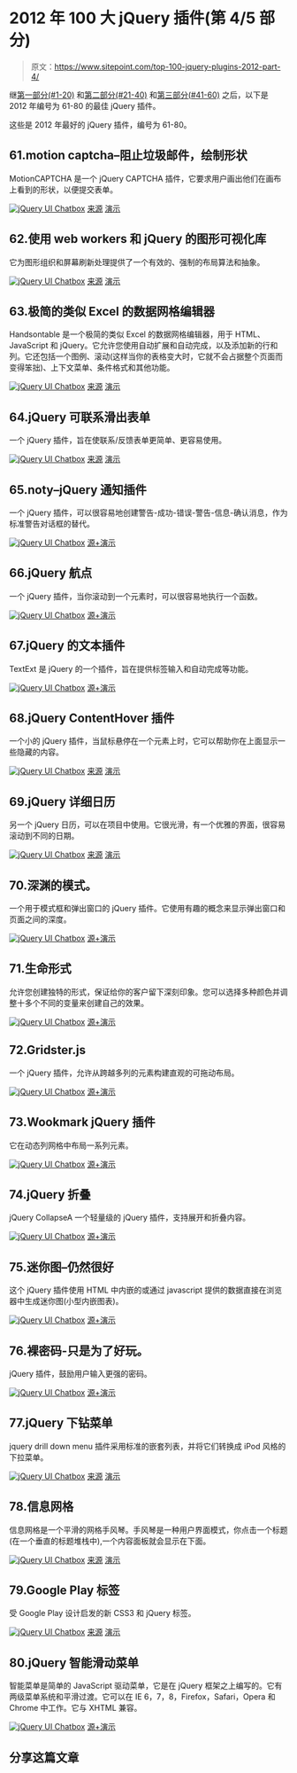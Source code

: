 # 2012 年 100 大 jQuery 插件(第 4/5 部分)

> 原文：<https://www.sitepoint.com/top-100-jquery-plugins-2012-part-4/>

继[第一部分(#1-20)](http://www.jquery4u.com/plugins/top-100-jquery-plugins-2012-part-1/) 和[第二部分(#21-40)](http://www.jquery4u.com/plugins/top-100-jquery-plugins-2012-part-25/) 和[第三部分(#41-60)](http://www.jquery4u.com/plugins/top-100-jquery-plugins-2012-part-35/) 之后，以下是 2012 年编号为 61-80 的最佳 jQuery 插件。

这些是 2012 年最好的 jQuery 插件，编号为 61-80。

## 61.motion captcha–阻止垃圾邮件，绘制形状

MotionCAPTCHA 是一个 jQuery CAPTCHA 插件，它要求用户画出他们在画布上看到的形状，以便提交表单。

[![jQuery UI Chatbox](img/b97babbf8cf51b744b8c37e744ffb5d8.png)](http://www.josscrowcroft.com/projects/motioncaptcha-jquery-plugin/) 
[来源](http://www.josscrowcroft.com/projects/motioncaptcha-jquery-plugin/) [演示](http://www.josscrowcroft.com/demos/motioncaptcha/)

## 62.使用 web workers 和 jQuery 的图形可视化库

它为图形组织和屏幕刷新处理提供了一个有效的、强制的布局算法和抽象。

[![jQuery UI Chatbox](img/9161b05955a6ff5a2ea9d04a1a9442d8.png)](http://arborjs.org/) 
[来源](http://www.webresourcesdepot.com/arbor-js-graph-visualization-library-with-web-workers-jquery/) [演示](http://arborjs.org/)

## 63.极简的类似 Excel 的数据网格编辑器

Handsontable 是一个极简的类似 Excel 的数据网格编辑器，用于 HTML、JavaScript 和 jQuery。它允许您使用自动扩展和自动完成，以及添加新的行和列。它还包括一个图例、滚动(这样当你的表格变大时，它就不会占据整个页面而变得笨拙)、上下文菜单、条件格式和其他功能。

[![jQuery UI Chatbox](img/23893346eea49a6207436c546c9ff5a3.png)](http://handsontable.com/) 
[来源](http://www.jqueryscript.net/table/Excel-like-Data-Grid-Editor-For-jQuery-handsontable.html) [演示](http://handsontable.com/)

## 64.jQuery 可联系滑出表单

一个 jQuery 插件，旨在使联系/反馈表单更简单、更容易使用。

[![jQuery UI Chatbox](img/f3a6a96871b17cf3700bd3d9b737003d.png)](http://theodin.co.uk/blog/ajax/contactable-jquery-plugin.html) 
[来源](http://theodin.co.uk/blog/ajax/contactable-jquery-plugin.html) [演示](http://plugins.theodin.co.uk/jquery/contactable.1.3/index.html)

## 65.noty–jQuery 通知插件

一个 jQuery 插件，可以很容易地创建警告-成功-错误-警告-信息-确认消息，作为标准警告对话框的替代。

[![jQuery UI Chatbox](img/95137cc84c96a6d690fbaed12da63705.png)](http://needim.github.com/noty/) 
[源+演示](http://needim.github.com/noty/)

## 66.jQuery 航点

一个 jQuery 插件，当你滚动到一个元素时，可以很容易地执行一个函数。

[![jQuery UI Chatbox](img/24bb6738a2d2b2f3d54a629fe1380ee6.png)](http://imakewebthings.com/jquery-waypoints/) 
[源+演示](http://imakewebthings.com/jquery-waypoints/)

## 67.jQuery 的文本插件

TextExt 是 jQuery 的一个插件，旨在提供标签输入和自动完成等功能。

[![jQuery UI Chatbox](img/23e17cf0b671e10f21a11379e82ff103.png)](http://textextjs.com/) 
[源+演示](http://textextjs.com/)

## 68.jQuery ContentHover 插件

一个小的 jQuery 插件，当鼠标悬停在一个元素上时，它可以帮助你在上面显示一些隐藏的内容。

[![jQuery UI Chatbox](img/5f9f326536cc44c3bf3dd519785f6748.png)](http://www.backslash.gr/content/blog/webdevelopment/9-contenthover-jquery-plugin) 
[来源](http://www.backslash.gr/content/blog/webdevelopment/9-contenthover-jquery-plugin) [演示](http://www.backslash.gr/demos/contenthover-jquery-plugin/)

## 69.jQuery 详细日历

另一个 jQuery 日历，可以在项目中使用。它很光滑，有一个优雅的界面，很容易滚动到不同的日期。

[![jQuery UI Chatbox](img/de67da157dfaf1b6de7e525150f44434.png)](http://iamjpg.github.com/jQuery-Verbose-Calendar/) 
[来源](http://www.functionn.in/2012/05/jquery-verbose-calendar-slick-and.html#.UOY3YeROQtk) [演示](http://iamjpg.github.com/jQuery-Verbose-Calendar/)

## 70.深渊的模式。

一个用于模式框和弹出窗口的 jQuery 插件。它使用有趣的概念来显示弹出窗口和页面之间的深度。

[![jQuery UI Chatbox](img/8749cccd29c3a7399c068f59c00ad136.png)](http://labs.voronianski.com/jquery.avgrund.js) 
[源+演示](http://labs.voronianski.com/jquery.avgrund.js)

## 71.生命形式

允许您创建独特的形式，保证给你的客户留下深刻印象。您可以选择多种颜色并调整十多个不同的变量来创建自己的效果。

[![jQuery UI Chatbox](img/472429e6dfdd896315f4741cf56fd590.png)](http://iwantaneff.in/repo/plugins/forms-controls/living.forms/index.html) 
[源+演示](http://iwantaneff.in/repo/plugins/forms-controls/living.forms/index.html)

## 72.Gridster.js

一个 jQuery 插件，允许从跨越多列的元素构建直观的可拖动布局。

[![jQuery UI Chatbox](img/d57d08173dc168929f43f7ed5c77057c.png)](http://gridster.net/) 
[源+演示](http://gridster.net/)

## 73.Wookmark jQuery 插件

它在动态列网格中布局一系列元素。

[![jQuery UI Chatbox](img/0c63d34406e49fce5d93add7b46667e8.png)](http://www.wookmark.com/jquery-plugin) 
[源+演示](http://www.wookmark.com/jquery-plugin)

## 74.jQuery 折叠

jQuery CollapseA 一个轻量级的 jQuery 插件，支持展开和折叠内容。

[![jQuery UI Chatbox](img/32e60d842d1a6cd907acbbe9c888bd32.png)](http://webcloud.se/jQuery-Collapse/) 
[源+演示](http://webcloud.se/jQuery-Collapse/)

## 75.迷你图–仍然很好

这个 jQuery 插件使用 HTML 中内嵌的或通过 javascript 提供的数据直接在浏览器中生成迷你图(小型内嵌图表)。

[![jQuery UI Chatbox](img/0bf6e4a7fd89d0294ff3ad48851e299b.png)](http://omnipotent.net/jquery.sparkline/) 
[源+演示](http://omnipotent.net/jquery.sparkline/)

## 76.裸密码-只是为了好玩。

jQuery 插件，鼓励用户输入更强的密码。

[![jQuery UI Chatbox](img/960fc074500a3823c2b3552b4ee0a1ff.png)](http://www.nakedpassword.com/) 
[源+演示](http://www.nakedpassword.com/)

## 77.jQuery 下钻菜单

jquery drill down menu 插件采用标准的嵌套列表，并将它们转换成 iPod 风格的下拉菜单。

[![jQuery UI Chatbox](img/2d07616f4fcd8e9aa1f202b303c030e5.png)](http://www.designchemical.com/lab/jquery-drill-down-menu-plugin/getting-started/) 
[来源](http://www.designchemical.com/lab/jquery-drill-down-menu-plugin/getting-started/) [演示](http://www.designchemical.com/lab/jquery-drill-down-menu-plugin/examples/)

## 78.信息网格

信息网格是一个平滑的网格手风琴。手风琴是一种用户界面模式，你点击一个标题(在一个垂直的标题堆栈中),一个内容面板就会显示在下面。

[![jQuery UI Chatbox](img/31f809bc805393db738f9cd1a719dde6.png)](http://css-tricks.com/grid-accordion-with-jquery/) 
[来源](http://css-tricks.com/grid-accordion-with-jquery/) [演示](http://css-tricks.com/examples/InfoGrid/)

## 79.Google Play 标签

受 Google Play 设计启发的新 CSS3 和 jQuery 标签。

[![jQuery UI Chatbox](img/23fdee40834647534536ff78d508ade2.png)](http://www.red-team-design.com/google-play-minimal-tabs-with-css3-jquery) 
[来源](http://www.red-team-design.com/google-play-minimal-tabs-with-css3-jquery) [演示](http://www.red-team-design.com/wp-content/uploads/2012/05/google-play-minimal-tabs-with-css3-jquery-demo.html)

## 80.jQuery 智能滑动菜单

智能菜单是简单的 JavaScript 驱动菜单，它是在 jQuery 框架之上编写的。它有两级菜单系统和平滑过渡。它可以在 IE 6，7，8，Firefox，Safari，Opera 和 Chrome 中工作。它与 XHTML 兼容。

[![jQuery UI Chatbox](img/4c05a506dd378e554988b975df928338.png)](http://demos.denonstudio.net/new/smartmenu.php) 
[源+演示](http://demos.denonstudio.net/new/smartmenu.php)

## 分享这篇文章